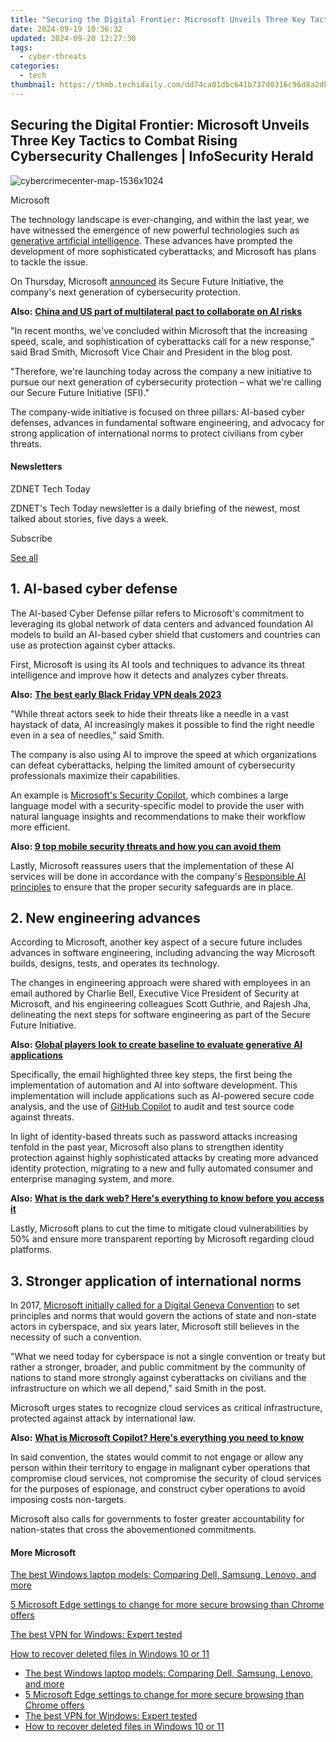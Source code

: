 ```yaml
---
title: "Securing the Digital Frontier: Microsoft Unveils Three Key Tactics to Combat Rising Cybersecurity Challenges | InfoSecurity Herald"
date: 2024-09-19 10:36:32
updated: 2024-09-20 12:27:30
tags:
  - cyber-threats
categories:
  - tech
thumbnail: https://thmb.techidaily.com/dd74ca01dbc641b737d0316c96d8a2db1900c3240cb26343210c013c6153bd21.jpg
---
```


## Securing the Digital Frontier: Microsoft Unveils Three Key Tactics to Combat Rising Cybersecurity Challenges | InfoSecurity Herald

![cybercrimecenter-map-1536x1024](https://www.zdnet.com/a/img/resize/10d29b0a4bd89eecfd33519f3bf6cab07d9eb70d/2023/11/02/5e7bafb5-06a9-439e-984f-81fdadd516a1/cybercrimecenter-map-1536x1024.jpg?auto=webp&precrop=1536,863,x0,y75&width=1280)

Microsoft

The technology landscape is ever-changing, and within the last year, we have witnessed the emergence of new powerful technologies such as [generative artificial intelligence](https://www.zdnet.com/article/what-is-generative-ai-and-why-is-it-so-popular-heres-everything-you-need-to-know/). These advances have prompted the development of more sophisticated cyberattacks, and Microsoft has plans to tackle the issue. 

On Thursday, Microsoft [announced](https://blogs.microsoft.com/on-the-issues/2023/11/02/secure-future-initiative-sfi-cybersecurity-cyberattacks/) its Secure Future Initiative, the company's next generation of cybersecurity protection. 

**Also:** [**China and US part of multilateral pact to collaborate on AI risks**](https://www.zdnet.com/article/china-and-us-part-of-multilateral-pact-to-collaborate-on-ai-risks/)

"In recent months, we've concluded within Microsoft that the increasing speed, scale, and sophistication of cyberattacks call for a new response," said Brad Smith, Microsoft Vice Chair and President in the blog post. 

"Therefore, we're launching today across the company a new initiative to pursue our next generation of cybersecurity protection – what we're calling our Secure Future Initiative (SFI)."

The company-wide initiative is focused on three pillars: AI-based cyber defenses, advances in fundamental software engineering, and advocacy for strong application of international norms to protect civilians from cyber threats. 

#### Newsletters

ZDNET Tech Today

ZDNET's Tech Today newsletter is a daily briefing of the newest, most talked about stories, five days a week.

 Subscribe

[See all](https://www.zdnet.com/newsletters/)

## 1\. AI-based cyber defense

The AI-based Cyber Defense pillar refers to Microsoft's commitment to leveraging its global network of data centers and advanced foundation AI models to build an AI-based cyber shield that customers and countries can use as protection against cyber attacks.

First, Microsoft is using its AI tools and techniques to advance its threat intelligence and improve how it detects and analyzes cyber threats. 

**Also:** [**The best early Black Friday VPN deals 2023**](https://www.zdnet.com/article/the-best-early-black-friday-vpn-deals-2023/)

"While threat actors seek to hide their threats like a needle in a vast haystack of data, AI increasingly makes it possible to find the right needle even in a sea of needles," said Smith. 

The company is also using AI to improve the speed at which organizations can defeat cyberattacks, helping the limited amount of cybersecurity professionals maximize their capabilities. 

An example is [Microsoft's Security Copilot](https://www.zdnet.com/article/microsoft-security-copilot-harnesses-ai-to-give-superpowers-to-cybersecurity-fighters/), which combines a large language model with a security-specific model to provide the user with natural language insights and recommendations to make their workflow more efficient. 

**Also: [9 top mobile security threats and how you can avoid them](https://www.zdnet.com/article/9-top-mobile-security-threats-and-how-you-can-avoid-them/)**

Lastly, Microsoft reassures users that the implementation of these AI services will be done in accordance with the company's [Responsible AI principles](https://www.zdnet.com/article/microsoft-commits-to-supporting-customers-on-their-responsible-ai-journeys/) to ensure that the proper security safeguards are in place. 

## 2\. New engineering advances 

According to Microsoft, another key aspect of a secure future includes advances in software engineering, including advancing the way Microsoft builds, designs, tests, and operates its technology. 

The changes in engineering approach were shared with employees in an email authored by Charlie Bell, Executive Vice President of Security at Microsoft, and his engineering colleagues Scott Guthrie, and Rajesh Jha, delineating the next steps for software engineering as part of the Secure Future Initiative. 

**Also:** [**Global players look to create baseline to evaluate generative AI applications**](https://www.zdnet.com/article/global-players-look-to-create-baseline-to-evaluate-generative-ai-applications/)

Specifically, the email highlighted three key steps, the first being the implementation of automation and AI into software development. This implementation will include applications such as AI-powered secure code analysis, and the use of [GitHub Copilot](https://www.zdnet.com/article/microsoft-has-over-a-million-paying-github-copilot-users-ceo-nadella/) to audit and test source code against threats. 

In light of identity-based threats such as password attacks increasing tenfold in the past year, Microsoft also plans to strengthen identity protection against highly sophisticated attacks by creating more advanced identity protection, migrating to a new and fully automated consumer and enterprise managing system, and more. 

**Also: [What is the dark web? Here's everything to know before you access it](https://www.zdnet.com/article/what-is-the-dark-web-heres-everything-to-know-before-you-access-it/)**

Lastly, Microsoft plans to cut the time to mitigate cloud vulnerabilities by 50% and ensure more transparent reporting by Microsoft regarding cloud platforms. 

## 3\. Stronger application of international norms 

In 2017, [Microsoft initially called for a Digital Geneva Convention](https://www.zdnet.com/article/microsofts-brad-smith-calls-for-a-digital-geneva-convention/) to set principles and norms that would govern the actions of state and non-state actors in cyberspace, and six years later, Microsoft still believes in the necessity of such a convention. 

"What we need today for cyberspace is not a single convention or treaty but rather a stronger, broader, and public commitment by the community of nations to stand more strongly against cyberattacks on civilians and the infrastructure on which we all depend," said Smith in the post. 

Microsoft urges states to recognize cloud services as critical infrastructure, protected against attack by international law. 

**Also:** [**What is Microsoft Copilot? Here's everything you need to know**](https://www.zdnet.com/article/what-is-microsoft-copilot-heres-everything-you-need-to-know/)

In said convention, the states would commit to not engage or allow any person within their territory to engage in malignant cyber operations that compromise cloud services, not compromise the security of cloud services for the purposes of espionage, and construct cyber operations to avoid imposing costs non-targets. 

Microsoft also calls for governments to foster greater accountability for nation-states that cross the abovementioned commitments. 

#### More Microsoft

[The best Windows laptop models: Comparing Dell, Samsung, Lenovo, and more](https://www.zdnet.com/article/best-windows-laptop/ "The best Windows laptop models: Comparing Dell, Samsung, Lenovo, and more")

[5 Microsoft Edge settings to change for more secure browsing than Chrome offers](https://www.zdnet.com/article/5-microsoft-edge-settings-to-change-for-more-secure-browsing-than-chrome-offers/ "5 Microsoft Edge settings to change for more secure browsing than Chrome offers")

[The best VPN for Windows: Expert tested](https://www.zdnet.com/article/best-vpn-for-windows-pc/ "The best VPN for Windows: Expert tested")

[How to recover deleted files in Windows 10 or 11](https://www.zdnet.com/article/how-to-recover-deleted-files-in-windows-10-or-11/ "How to recover deleted files in Windows 10 or 11")

* [The best Windows laptop models: Comparing Dell, Samsung, Lenovo, and more](https://www.zdnet.com/article/best-windows-laptop/ "The best Windows laptop models: Comparing Dell, Samsung, Lenovo, and more")
* [5 Microsoft Edge settings to change for more secure browsing than Chrome offers](https://www.zdnet.com/article/5-microsoft-edge-settings-to-change-for-more-secure-browsing-than-chrome-offers/ "5 Microsoft Edge settings to change for more secure browsing than Chrome offers")
* [The best VPN for Windows: Expert tested](https://www.zdnet.com/article/best-vpn-for-windows-pc/ "The best VPN for Windows: Expert tested")
* [How to recover deleted files in Windows 10 or 11](https://www.zdnet.com/article/how-to-recover-deleted-files-in-windows-10-or-11/ "How to recover deleted files in Windows 10 or 11")

<ins class="adsbygoogle"
     style="display:block"
     data-ad-format="autorelaxed"
     data-ad-client="ca-pub-7571918770474297"
     data-ad-slot="1223367746"></ins>



<ins class="adsbygoogle"
     style="display:block"
     data-ad-client="ca-pub-7571918770474297"
     data-ad-slot="8358498916"
     data-ad-format="auto"
     data-full-width-responsive="true"></ins>
